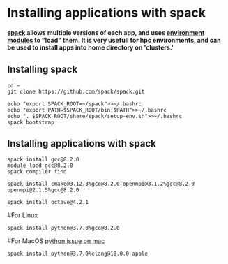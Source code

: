 # Installing applications with spack
#### [spack](https://spack.readthedocs.io/en/latest/) allows multiple versions of each app, and uses [environment modules](http://modules.sourceforge.net) to "load" them.  It is very usefull for hpc environments, and can be used to install apps into home directory on 'clusters.'



## Installing spack
```
cd ~
git clone https://github.com/spack/spack.git

echo "export SPACK_ROOT=~/spack">>~/.bashrc
echo "export PATH=$SPACK_ROOT/bin:$PATH">>~/.bashrc
echo ". $SPACK_ROOT/share/spack/setup-env.sh">>~/.bashrc
spack bootstrap
```

## Installing applications with spack
```
spack install gcc@8.2.0 
module load gcc@8.2.0
spack compiler find

spack install cmake@3.12.3%gcc@8.2.0 openmpi@3.1.2%gcc@8.2.0 openmpi@2.1.5%gcc@8.2.0 

spack install octave@4.2.1
```

#For Linux
```
spack install python@3.7.0%gcc@8.2.0 
```

#For MacOS [python issue on mac](https://github.com/spack/spack/issues/2230)
```
spack install python@3.7.0%clang@10.0.0-apple
```





